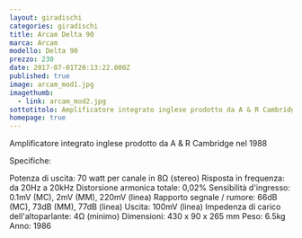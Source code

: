 ```yaml
---
layout: giradischi
categories: giradischi
title: Arcam Delta 90
marca: Arcam
modello: Delta 90
prezzo: 230
date: 2017-07-01T20:13:22.000Z
published: true
image: arcam_mod1.jpg
imagethumb:
  - link: arcam_mod2.jpg
sottotitolo: Amplificatore integrato inglese prodotto da A & R Cambridge
homepage: true
---
```

Amplificatore integrato inglese prodotto da A & R Cambridge nel 1988

Specifiche:

Potenza di uscita: 70 watt per canale in 8Ω (stereo)
Risposta in frequenza: da 20Hz a 20kHz
Distorsione armonica totale: 0,02%
Sensibilità d'ingresso: 0.1mV (MC), 2mV (MM), 220mV (linea)
Rapporto segnale / rumore: 66dB (MC), 73dB (MM), 77dB (linea)
Uscita: 100mV (linea)
Impedenza di carico dell'altoparlante: 4Ω (minimo)
Dimensioni: 430 x 90 x 265 mm
Peso: 6.5kg
Anno: 1986
